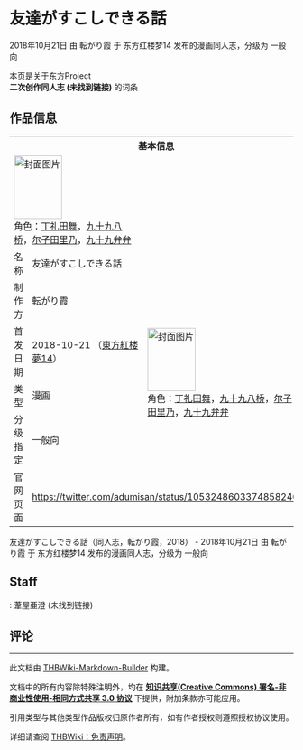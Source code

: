 # 友達がすこしできる話

<!-- source html: G:\repos\THBWiki-Markdown-Builder\THBWikiMarkdown\Temp\main\0\07\ns0%3A%E5%8F%8B%E9%81%94%E3%81%8C%E3%81%99%E3%81%93%E3%81%97%E3%81%A7%E3%81%8D%E3%82%8B%E8%A9%B1.html -->

2018年10月21日 由 転がり霞 于 东方红楼梦14 发布的漫画同人志，分级为 一般向

本页是关于东方Project  
 **二次创作同人志 (未找到链接)** 的词条

## 作品信息

<table><tbody><tr><th colspan="3">基本信息</th></tr><tr><td class="cover-artwork-mobile" colspan="2"><a href="./文件-友達がすこしできる話封面.jpg.md" class="image" title="封面图片"><img alt="封面图片" src="https://upload.thwiki.cc/thumb/a/ad/%E5%8F%8B%E9%81%94%E3%81%8C%E3%81%99%E3%81%93%E3%81%97%E3%81%A7%E3%81%8D%E3%82%8B%E8%A9%B1%E5%B0%81%E9%9D%A2.jpg/85px-%E5%8F%8B%E9%81%94%E3%81%8C%E3%81%99%E3%81%93%E3%81%97%E3%81%A7%E3%81%8D%E3%82%8B%E8%A9%B1%E5%B0%81%E9%9D%A2.jpg" decoding="async" loading="lazy" width="85" height="112" srcset="https://upload.thwiki.cc/thumb/a/ad/%E5%8F%8B%E9%81%94%E3%81%8C%E3%81%99%E3%81%93%E3%81%97%E3%81%A7%E3%81%8D%E3%82%8B%E8%A9%B1%E5%B0%81%E9%9D%A2.jpg/127px-%E5%8F%8B%E9%81%94%E3%81%8C%E3%81%99%E3%81%93%E3%81%97%E3%81%A7%E3%81%8D%E3%82%8B%E8%A9%B1%E5%B0%81%E9%9D%A2.jpg 1.5x, https://upload.thwiki.cc/thumb/a/ad/%E5%8F%8B%E9%81%94%E3%81%8C%E3%81%99%E3%81%93%E3%81%97%E3%81%A7%E3%81%8D%E3%82%8B%E8%A9%B1%E5%B0%81%E9%9D%A2.jpg/169px-%E5%8F%8B%E9%81%94%E3%81%8C%E3%81%99%E3%81%93%E3%81%97%E3%81%A7%E3%81%8D%E3%82%8B%E8%A9%B1%E5%B0%81%E9%9D%A2.jpg 2x" data-file-width="757" data-file-height="1000"></a><div class="cover-char">角色：<a href="./丁礼田舞.md" title="丁礼田舞">丁礼田舞</a>，<a href="./九十九八桥.md" title="九十九八桥">九十九八桥</a>，<a href="./尔子田里乃.md" title="尔子田里乃">尔子田里乃</a>，<a href="./九十九弁弁.md" title="九十九弁弁">九十九弁弁</a></div></td>
</tr><tr><td class="label">名称</td><td colspan="2"> 友達がすこしできる話 </td></tr><tr><td class="label">制作方</td><td><a href="./転がり霞.md" title="転がり霞">転がり霞</a></td><td class="cover-artwork" rowspan="4" style="min-width:112px;"><a href="./文件-友達がすこしできる話封面.jpg.md" class="image" title="封面图片"><img alt="封面图片" src="https://upload.thwiki.cc/thumb/a/ad/%E5%8F%8B%E9%81%94%E3%81%8C%E3%81%99%E3%81%93%E3%81%97%E3%81%A7%E3%81%8D%E3%82%8B%E8%A9%B1%E5%B0%81%E9%9D%A2.jpg/85px-%E5%8F%8B%E9%81%94%E3%81%8C%E3%81%99%E3%81%93%E3%81%97%E3%81%A7%E3%81%8D%E3%82%8B%E8%A9%B1%E5%B0%81%E9%9D%A2.jpg" decoding="async" loading="lazy" width="85" height="112" srcset="https://upload.thwiki.cc/thumb/a/ad/%E5%8F%8B%E9%81%94%E3%81%8C%E3%81%99%E3%81%93%E3%81%97%E3%81%A7%E3%81%8D%E3%82%8B%E8%A9%B1%E5%B0%81%E9%9D%A2.jpg/127px-%E5%8F%8B%E9%81%94%E3%81%8C%E3%81%99%E3%81%93%E3%81%97%E3%81%A7%E3%81%8D%E3%82%8B%E8%A9%B1%E5%B0%81%E9%9D%A2.jpg 1.5x, https://upload.thwiki.cc/thumb/a/ad/%E5%8F%8B%E9%81%94%E3%81%8C%E3%81%99%E3%81%93%E3%81%97%E3%81%A7%E3%81%8D%E3%82%8B%E8%A9%B1%E5%B0%81%E9%9D%A2.jpg/169px-%E5%8F%8B%E9%81%94%E3%81%8C%E3%81%99%E3%81%93%E3%81%97%E3%81%A7%E3%81%8D%E3%82%8B%E8%A9%B1%E5%B0%81%E9%9D%A2.jpg 2x" data-file-width="757" data-file-height="1000"></a><div class="cover-char">角色：<a href="./丁礼田舞.md" title="丁礼田舞">丁礼田舞</a>，<a href="./九十九八桥.md" title="九十九八桥">九十九八桥</a>，<a href="./尔子田里乃.md" title="尔子田里乃">尔子田里乃</a>，<a href="./九十九弁弁.md" title="九十九弁弁">九十九弁弁</a></div></td>
</tr><tr><td class="label">首发日期</td><td>2018-10-21&#160;（<a href="/展会作品列表?e=%E4%B8%9C%E6%96%B9%E7%BA%A2%E6%A5%BC%E6%A2%A6%2314">東方紅楼夢14</a>）</td></tr><tr><td class="label">类型</td><td>漫画</td></tr><tr><td class="label">分级指定</td><td>一般向</td></tr>
<tr><td class="label">官网页面</td><td colspan="2"><a rel="nofollow" class="external free" href="https://twitter.com/adumisan/status/1053248603374858240">https://twitter.com/adumisan/status/1053248603374858240</a></td></tr></tbody></table>

友達がすこしできる話（同人志，転がり霞，2018） - 2018年10月21日 由 転がり霞 于 东方红楼梦14 发布的漫画同人志，分级为 一般向

## Staff
: 葦屋亜澄 (未找到链接)


## 评论




---

此文档由 [THBWiki-Markdown-Builder](https://github.com/Delsin-Yu/THBWiki-Markdown-Builder) 构建。

文档中的所有内容除特殊注明外，均在 [**知识共享(Creative Commons) 署名-非商业性使用-相同方式共享 3.0 协议**](https://creativecommons.org/licenses/by-sa/3.0/deed.zh-hans) 下提供，附加条款亦可能应用。

引用类型与其他类型作品版权归原作者所有，如有作者授权则遵照授权协议使用。

详细请查阅 [THBWiki：免责声明](https://thbwiki.cc/THBWiki:%E5%85%8D%E8%B4%A3%E5%A3%B0%E6%98%8E)。

